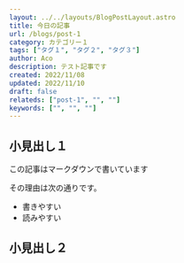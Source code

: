 ```yaml
---
layout: ../../layouts/BlogPostLayout.astro
title: 今日の記事
url: /blogs/post-1
category: カテゴリー１
tags: ["タグ１", "タグ２", "タグ３"]
author: Aco
description: テスト記事です
created: 2022/11/08
updated: 2022/11/10
draft: false
relateds: ["post-1", "", ""]
keywords: ["", "", ""]
---
```


## 小見出し１

この記事はマークダウンで書いています

その理由は次の通りです。

- 書きやすい
- 読みやすい

## 小見出し２
